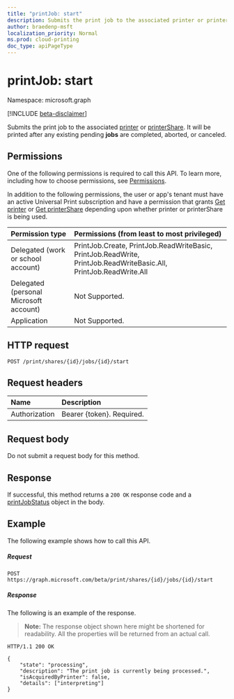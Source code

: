```yaml
---
title: "printJob: start"
description: Submits the print job to the associated printer or printerShare. It will be printed once any existing pending jobs are completed, aborted or canceled.
author: braedenp-msft
localization_priority: Normal
ms.prod: cloud-printing
doc_type: apiPageType
---
```


# printJob: start

Namespace: microsoft.graph

[!INCLUDE [beta-disclaimer](../../includes/beta-disclaimer.md)]

Submits the print job to the associated [printer](../resources/printer.md) or [printerShare](../resources/printershare.md). It will be printed after any existing pending **jobs** are completed, aborted, or canceled.

## Permissions
One of the following permissions is required to call this API. To learn more, including how to choose permissions, see [Permissions](/graph/permissions-reference).

In addition to the following permissions, the user or app's tenant must have an active Universal Print subscription and have a permission that grants [Get printer](printer-get.md) or [Get printerShare](printershare-get.md) depending upon whether printer or printerShare is being used.

|Permission type | Permissions (from least to most privileged) |
|:---------------|:--------------------------------------------|
|Delegated (work or school account)| PrintJob.Create, PrintJob.ReadWriteBasic, PrintJob.ReadWrite, PrintJob.ReadWriteBasic.All, PrintJob.ReadWrite.All |
|Delegated (personal Microsoft account)|Not Supported.|
|Application| Not Supported. |

## HTTP request
```http
POST /print/shares/{id}/jobs/{id}/start
```
## Request headers
| Name          | Description   |
|:--------------|:--------------|
| Authorization | Bearer {token}. Required. |

## Request body

Do not submit a request body for this method. 

## Response
If successful, this method returns a `200 OK` response code and a [printJobStatus](../resources/printjobstatus.md) object in the body.

## Example
The following example shows how to call this API.
##### Request

```http
POST https://graph.microsoft.com/beta/print/shares/{id}/jobs/{id}/start
```

##### Response
The following is an example of the response. 
>**Note:** The response object shown here might be shortened for readability. All the properties will be returned from an actual call.

```http
HTTP/1.1 200 OK

{
    "state": "processing",
    "description": "The print job is currently being processed.",
    "isAcquiredByPrinter": false,
    "details": ["interpreting"]
}
```


